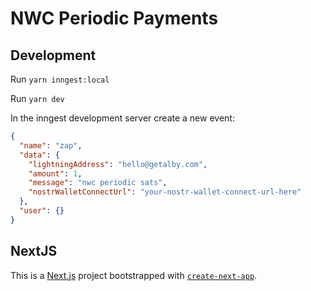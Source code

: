 # NWC Periodic Payments

## Development

Run `yarn inngest:local`

Run `yarn dev`

In the inngest development server create a new event:

```json
{
  "name": "zap",
  "data": {
    "lightningAddress": "hello@getalby.com",
    "amount": 1,
    "message": "nwc periodic sats",
    "nostrWalletConnectUrl": "your-nostr-wallet-connect-url-here"
  },
  "user": {}
}
```

## NextJS

This is a [Next.js](https://nextjs.org/) project bootstrapped with [`create-next-app`](https://github.com/vercel/next.js/tree/canary/packages/create-next-app).
